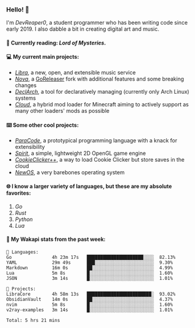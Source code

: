 ### Hello! 👋

I'm _DevReaper0_, a student programmer who has been writing code since early 2019. I also dabble a bit in creating digital art and music.

#### 📖 Currently reading: *Lord of Mysteries*.

#### 💻 My current main projects:

-   _[Libra](https://github.com/LibraMusic)_, a new, open, and extensible music service
-   _[Nova](https://github.com/LibraMusic/Nova)_, a [GoReleaser](https://github.com/goreleaser/goreleaser) fork with additional features and some breaking changes
-   _[DeclArch](https://github.com/DevReaper0/declarch)_, a tool for declaratively managing (currently only Arch Linux) systems
-   _[Cloud](https://github.com/CloudLoaderMC/CloudLoader)_, a hybrid mod loader for Minecraft aiming to actively support as many other loaders' mods as possible

#### ⌨️ Some other cool projects:

-   _[ParaCode](https://github.com/ParaCodeLang/ParaCode)_, a prototypical programming language with a knack for extensibility
-   _[Spirit](https://gitlab.com/DevReaper0/SpiritEngine)_, a simple, lightweight 2D OpenGL game engine
-   _[CookieClicker++](https://github.com/DevReaper0/CookieClickerPlusPlus)_, a way to load Cookie Clicker but store saves in the cloud
-   _[NewOS](https://github.com/DevReaper0/NewOS)_, a very barebones operating system

#### 🌐 I know a larger variety of languages, but these are my absolute favorites:

1. _Go_
2. _Rust_
3. _Python_
4. _Lua_

#### 📡 My Wakapi stats from the past week:

```text
💾 Languages:
Go               4h 23m 17s   █████████████████████░░░░  82.13%
YAML             29m 49s      ███░░░░░░░░░░░░░░░░░░░░░░  9.30%
Markdown         16m 0s       ██░░░░░░░░░░░░░░░░░░░░░░░  4.99%
Lua              5m 8s        █░░░░░░░░░░░░░░░░░░░░░░░░  1.60%
JSON             3m 14s       █░░░░░░░░░░░░░░░░░░░░░░░░  1.01%

💼 Projects:
LibraCore        4h 58m 13s   ████████████████████████░  93.02%
ObsidianVault    14m 0s       ██░░░░░░░░░░░░░░░░░░░░░░░  4.37%
nvim             5m 8s        █░░░░░░░░░░░░░░░░░░░░░░░░  1.60%
v2ray-examples   3m 14s       █░░░░░░░░░░░░░░░░░░░░░░░░  1.01%

Total: 5 hrs 21 mins
```
